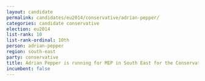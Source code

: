 ```yaml
---
layout: candidate
permalink: candidates/eu2014/conservative/adrian-pepper/
categories: candidate conservative
election: eu2014
list-rank: 10
list-rank-ordinal: 10th
person: adrian-pepper
region: south-east
party: conservative
title: Adrian Pepper is running for MEP in South East for the Conservative Party
incumbent: false
---
```


